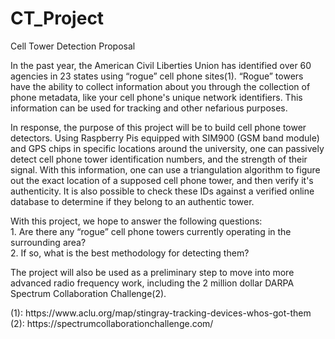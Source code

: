 # CT_Project
<!DOCTYPE html>
<html>
<body>
<p>Cell Tower Detection Proposal</p>
    
<p>In the past year, the American Civil Liberties Union has identified over 60 agencies in 23 states using “rogue” cell phone 
sites(1). “Rogue” towers have the ability to collect information about you through the collection of phone metadata, like your cell
phone's unique network identifiers. This information can be used for tracking and other nefarious purposes.</p>
    
<p>In response, the purpose of this project will be to build cell phone tower detectors. Using Raspberry Pis equipped with SIM900
(GSM band module) and GPS chips in specific locations around the university, one can passively detect cell phone tower
identification numbers, and the strength of their signal. With this information, one can use a triangulation algorithm to figure
out the exact location of a supposed cell phone tower, and then verify it's authenticity. It is also possible to check these IDs
against a verified online database to determine if they belong to an authentic tower.</p>
    
<p>With this project, we hope to answer the following questions:<br>
    1. Are there any “rogue” cell phone towers currently operating in the surrounding area? <br>
    2. If so, what is the best methodology for detecting them? </p>
    
<p>The project will also be used as a preliminary step to move into more advanced radio frequency work, including the 2 million 
dollar DARPA Spectrum Collaboration Challenge(2). </p>

<p>(1): https://www.aclu.org/map/stingray-tracking-devices-whos-got-them <br>
(2): https://spectrumcollaborationchallenge.com/ </p>

</body>
</html>
